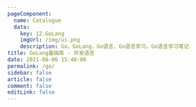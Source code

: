 ```yaml
---
pageComponent:
  name: Catalogue
  data:
    key: 12.GoLang
    imgUrl: /img/ui.png
    description: Go，GoLang，Go语言，Go语言学习，Go语言学习笔记
title: GoLang基础库 - 开发语言
date: 2021-06-06 15:40:00
permalink: /go/
sidebar: false
article: false
comment: false
editLink: false
---
```

